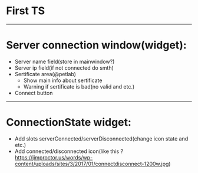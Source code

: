 First TS
===
***
Server connection window(widget):
===
- Server name field(store in mainwindow?)
- Server ip field(if not connected do smth)
- Sertificate area(@petlab)
    - Show main info about sertificate
    - Warning if sertificate is bad(no valid and etc.)
- Connect button
***
ConnectionState widget:
===
- Add slots serverConnected/serverDisconnected(change icon state and etc.)
- Add connected/disconnected icon(like this ? https://jimproctor.us/words/wp-content/uploads/sites/3/2017/01/connectdisconnect-1200w.jpg)

